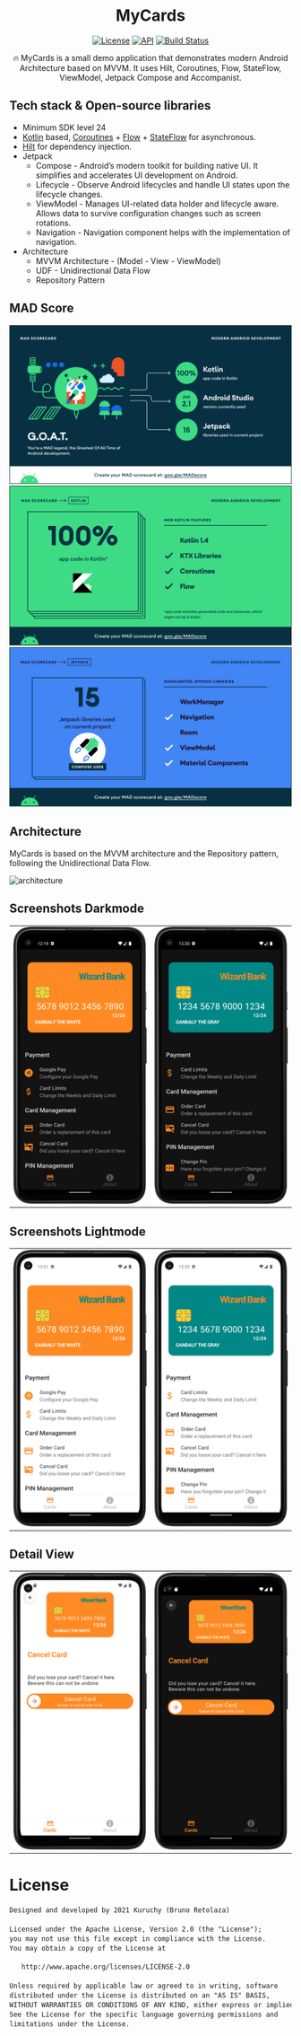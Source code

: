 <h1 align="center">MyCards</h1>

<p align="center">
  <a href="https://opensource.org/licenses/Apache-2.0"><img alt="License" src="https://img.shields.io/badge/License-Apache%202.0-blue.svg"/></a>
  <a href="https://android-arsenal.com/api?level=24"><img alt="API" src="https://img.shields.io/badge/API-24%2B-brightgreen.svg?style=flat"/></a>
  <a href="https://github.com/Kuruchy/MyCards/actions"><img alt="Build Status" src="https://github.com/Kuruchy/MyCards/workflows/Build%20CI/badge.svg"/></a>
</p>

<p align="center">  
🔥 MyCards is a small demo application that demonstrates modern Android Architecture based on MVVM. It uses Hilt, Coroutines, Flow, StateFlow, ViewModel, Jetpack Compose and Accompanist.
</p>

## Tech stack & Open-source libraries
- Minimum SDK level 24
- [Kotlin](https://kotlinlang.org/) based, [Coroutines](https://github.com/Kotlin/kotlinx.coroutines) + [Flow](https://kotlin.github.io/kotlinx.coroutines/kotlinx-coroutines-core/kotlinx.coroutines.flow/) + [StateFlow](https://kotlin.github.io/kotlinx.coroutines/kotlinx-coroutines-core/kotlinx.coroutines.flow/-state-flow/) for asynchronous.
- [Hilt](https://dagger.dev/hilt/) for dependency injection.
- Jetpack
    - Compose - Android’s modern toolkit for building native UI. It simplifies and accelerates UI development on Android.
    - Lifecycle - Observe Android lifecycles and handle UI states upon the lifecycle changes.
    - ViewModel - Manages UI-related data holder and lifecycle aware. Allows data to survive configuration changes such as screen rotations.
    - Navigation - Navigation component helps with the implementation of navigation.
- Architecture
    - MVVM Architecture - (Model - View - ViewModel)
    - UDF - Unidirectional Data Flow
    - Repository Pattern

## MAD Score
![summary](preview/mad/summary.png)
![kotlin](preview/mad/kotlin.png)
![kotlin](preview/mad/jetpack.png)

## Architecture
MyCards is based on the MVVM architecture and the Repository pattern, following the Unidirectional Data Flow.

![architecture](https://developer.android.com/topic/libraries/architecture/images/mad-arch-ui-udf.png)

## Screenshots Darkmode
<table>
    <tr>
        <td><img src="preview/screenshots/First.png"/></td>
        <td><img src="preview/screenshots/Second.png"/></td>
    </tr>
</table>

## Screenshots Lightmode
<table>
    <tr>
        <td><img src="preview/screenshots/First_w.png"/></td>
        <td><img src="preview/screenshots/Second_w.png"/></td>
    </tr>
</table>

## Detail View
<table>
    <tr>
        <td><img src="preview/screenshots/Detail_w.png"/></td>
        <td><img src="preview/screenshots/Detail.png"/></td>
    </tr>
</table>


# License
```xml
Designed and developed by 2021 Kuruchy (Bruno Retolaza)

Licensed under the Apache License, Version 2.0 (the "License");
you may not use this file except in compliance with the License.
You may obtain a copy of the License at

   http://www.apache.org/licenses/LICENSE-2.0

Unless required by applicable law or agreed to in writing, software
distributed under the License is distributed on an "AS IS" BASIS,
WITHOUT WARRANTIES OR CONDITIONS OF ANY KIND, either express or implied.
See the License for the specific language governing permissions and
limitations under the License.
```